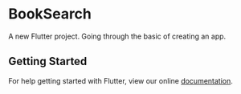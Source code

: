 # BookSearch

A new Flutter project. Going through the basic of creating an app.

## Getting Started

For help getting started with Flutter, view our online
[documentation](http://flutter.io/).
